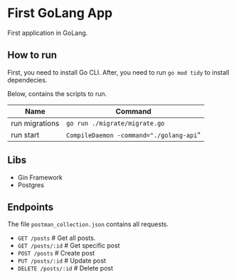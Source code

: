 # First GoLang App

First application in GoLang.

## How to run
First, you need to install Go CLI. After, you need to run `go mod tidy` to install dependecies.

Below, contains the scripts to run.

| Name | Command |
|-------|---------|
| run migrations | `go run ./migrate/migrate.go`
| run start | `CompileDaemon -command="./golang-api`"

## Libs
- Gin Framework
- Postgres

## Endpoints
The file `postman_collection.json` contains all requests.

- `GET /posts` # Get all posts.
- `GET /posts/:id` # Get specific post
- `POST /posts` # Create post
- `PUT /posts/:id` # Update post
- `DELETE /posts/:id` # Delete post
